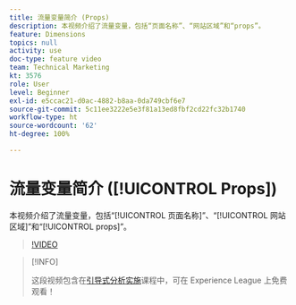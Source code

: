 ```yaml
---
title: 流量变量简介 (Props)
description: 本视频介绍了流量变量，包括“页面名称”、“网站区域”和“props”。
feature: Dimensions
topics: null
activity: use
doc-type: feature video
team: Technical Marketing
kt: 3576
role: User
level: Beginner
exl-id: e5ccac21-d0ac-4882-b8aa-0da749cbf6e7
source-git-commit: 5c11ee3222e5e3f81a13ed8fbf2cd22fc32b1740
workflow-type: ht
source-wordcount: '62'
ht-degree: 100%

---
```


# 流量变量简介 ([!UICONTROL Props])

本视频介绍了流量变量，包括“[!UICONTROL 页面名称]”、“[!UICONTROL 网站区域]”和“[!UICONTROL props]”。

>[!VIDEO](https://video.tv.adobe.com/v/28767/?quality=12)

>[!INFO]
>
> 这段视频包含在[引导式分析实施](https://experienceleague.adobe.com/?recommended=Analytics-D-1-2019.1)课程中，可在 Experience League 上免费观看！